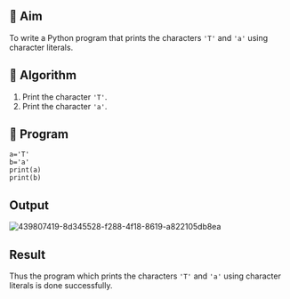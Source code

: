 ## 🎯 Aim
To write a Python program that prints the characters `'T'` and `'a'` using character literals.

## 🧠 Algorithm
1. Print the character `'T'`.
2. Print the character `'a'`.

## 🧾 Program

```
a='T'
b='a'
print(a)
print(b)
```
## Output

![439807419-8d345528-f288-4f18-8619-a822105db8ea](https://github.com/user-attachments/assets/e45b2c4e-c723-4262-9c78-d226d7ab0cf7)

## Result

Thus the program which prints the characters `'T'` and `'a'` using character literals is done successfully.
